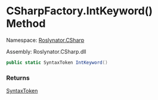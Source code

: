 # CSharpFactory\.IntKeyword\(\) Method

Namespace: [Roslynator.CSharp](../../README.md)

Assembly: Roslynator\.CSharp\.dll

```csharp
public static SyntaxToken IntKeyword()
```

### Returns

[SyntaxToken](https://docs.microsoft.com/en-us/dotnet/api/microsoft.codeanalysis.syntaxtoken)

